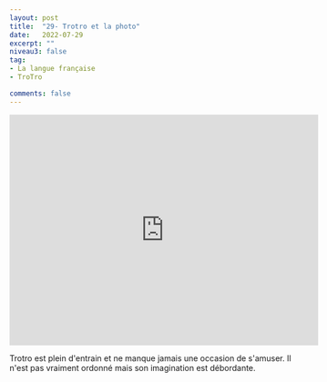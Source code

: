 ```yaml
---
layout: post
title:  "29- Trotro et la photo"
date:   2022-07-29
excerpt: ""
niveau3: false
tag:
- La langue française
- TroTro

comments: false
---
```

<center>
<img style="display: none;" src="/assets/img/thumbnails/trotro-29.jpg" alt="" width="1" height="1">
<iframe width="542px" height="406px" src="https://www.youtube.com/embed/i3M-xNJyMbM?rel=0&controls=1&showinfo=0&modestbranding=1&enablejsapi=1" allowfullscreen frameborder="0" ></iframe></center>

Trotro est plein d'entrain et ne manque jamais une occasion de s'amuser. Il n'est pas vraiment ordonné mais son imagination est débordante. 
